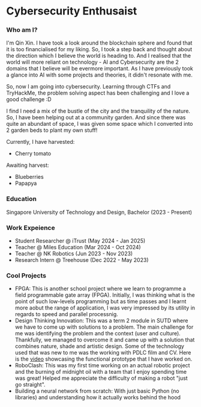 # Cybersecurity Enthusaist

### Who am I?
I'm Qin Xin. I have took a look around the blockchain sphere and found that it is too financialised for my liking. So, I took a step back and thought about the direction which I believe the world is heading to. And I realised that the world will more reliant on technology - AI and Cybersecurity are the 2 domains that I believe will be evermore important. As I have previously took a glance into AI with some projects and theories, it didn't resonate with me.

So, now I am going into cybersecurity. Learning through CTFs and TryHackMe, the problem solving aspect has been challenging and I love a good challenge :D

I find I need a mix of the bustle of the city and the tranquility of the nature. So, I have been helping out at a community garden. And since there was quite an abundant of space, I was given some space which I converted into 2 garden beds to plant my own stuff!

Currently, I have harvested:
- Cherry tomato

Awaiting harvest:
- Blueberries
- Papapya

### Education
Singapore University of Technology and Design, Bachelor (2023 - Present)

### Work Expeience
- Student Researcher @ iTrust (May 2024 - Jan 2025)
- Teacher @ Miles Education (Mar 2024 - Oct 2024)
- Teacher @ NK Robotics (Jun 2023 - Nov 2023)
- Research Intern @ Treehouse (Dec 2022 - May 2023)

### Cool Projects
- FPGA: This is another school project where we learn to programme a field programmable gate array (FPGA). Initially, I was thinking what is the point of such low-levels programming but as time passes and I learnt more aobut the range of application, I was very impressed by its utility in regards to speed and parallel processnig.
- Design Thinking Innovation: This was a term 2 module in SUTD where we have to come up with solutions to a problem. The main challenge for me was identifying the problem and the context (user and culture). Thankfully, we managed to overcome it and came up with a solution that combines nature, shade and artistic design. Some of the technology used that was new to me was the working with PDLC film and CV. Here is the [video](https://youtu.be/yA7ak7VMIGc) showcasing the functional prototype that I have worked on.
- RoboClash: This was my first time working on an actual robotic project and the burning of midnight oil with a team that I enjoy spending time was great! Helped me appreciate the difficulty of making a robot "just go straight".
- Building a neural network from scratch: With just basic Python (no libraries) and understanding how it actually works behind the hood